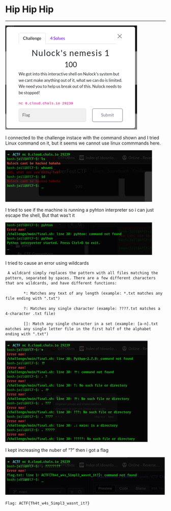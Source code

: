 # Hip Hip Hip

<hr>

![image](https://github.com/shayol33/AfricaCyberFest24_CTF/blob/main/assets/Nulock's%20nemesis.png)

I connected to the challenge instace with the command shown and I tried Linux command on it, but it seems we cannot use linux commmands here.

![image](https://github.com/shayol33/AfricaCyberFest24_CTF/blob/main/assets/Nulock's%20Nemesis_2.png)

I tried to see if the machine is running a pyhton interpreter so i can just escape the shell, But that was’t it

![image](https://github.com/shayol33/AfricaCyberFest24_CTF/blob/main/assets/Nulock's%20Nemesis_3.png)

I tried to cause an error using wildcards

```
 A wildcard simply replaces the pattern with all files matching the pattern, separated by spaces. There are a few different characters that are wildcards, and have different functions:
        
        *: Matches any text of any length (example: *.txt matches any file ending with ".txt")
        
        ?: Matches any single character (example: ????.txt matches a 4-character .txt file)
        
        []: Match any single character in a set (example: [a-n].txt matches any single letter file in the first half of the alphabet ending with ".txt")
```
![image](https://github.com/shayol33/AfricaCyberFest24_CTF/blob/main/assets/Nulock's%20Nemesis_4.png)

I kept increasing the nuber of “?” then i got a flag

![image](https://github.com/shayol33/AfricaCyberFest24_CTF/blob/main/assets/Nulock's%20Nemesis_5.png)

```Flag: ACTF{Th4t_w4s_5impl3_wasnt_it?}```
